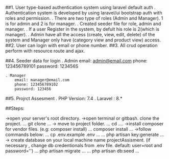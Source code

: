 ##1. User type-based authentication system using laravel default auth
	. Authentication system is developed by using laravel/ui bootstrap auth with roles and permission.
	. There are two type of roles (Admin and Manager). 1 is for admin and 2 is for manager.
	. Created seeder file for role, admin and manager.
	. If a user Register in the system, by defult his role is 2(which is manager).
	. Admin have all the access (create, view, edit, delete) of the system and Manager only have (category view and product view) access. 
##2. User can login with email or phone number.
##3. All crud operation perform with resource route and ajax.

##4. Seeder data for login
	. Admin
		email: admin@email.com
		phone: 123456789101
		password: 123456S
 
	. Manager
		email: manager@email.com
		phone: 123456789102
		password: 123456 
##5. Projrct Assesment
	. PHP Version: 7.4
	. Laravel : 8.*


##Steps:

->open your server's root directory.
->open terminal or gitbash. clone the project.
...
git clone 
...
-> move to project folder.
...
cd 
....
->install composer for vendor files. (e.g: composer install)
...
composer install
...
->follow commands below:
...
cp .env.example .env
...
...
php artisan key:generate
...
-> create database on your local machine name projectAssisment. (if necessary , change db credentionals from .env file. default: user=root and password='')
...
php artisan migrate
...
...
php artisan db:seed
...
